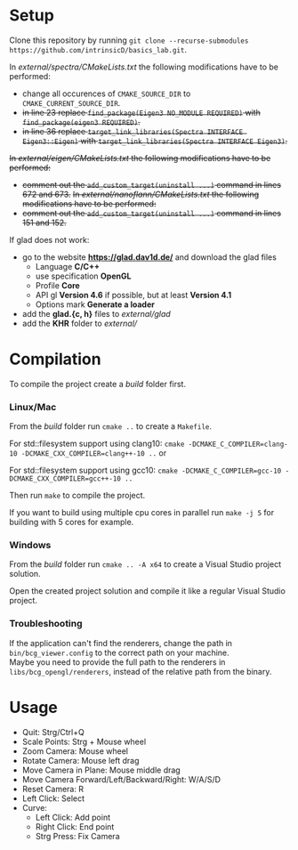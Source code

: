 # Setup

Clone this repository by running `git clone --recurse-submodules https://github.com/intrinsicD/basics_lab.git`.

In *external/spectra/CMakeLists.txt* the following modifications have to be performed:
  - change all occurences of `CMAKE_SOURCE_DIR` to `CMAKE_CURRENT_SOURCE_DIR`.
  - ~~in line 23 replace `find_package(Eigen3 NO_MODULE REQUIRED)` with `find_package(eigen3 REQUIRED)`.~~
  - ~~in line 36 replace `target_link_libraries(Spectra INTERFACE Eigen3::Eigen)` with `target_link_libraries(Spectra INTERFACE Eigen3)`.~~

~~In *external/eigen/CMakeLists.txt* the following modifications have to be performed:~~
  - ~~comment out the `add_custom_target(uninstall ...)` command in lines 672 and 673.~~
~~In *external/nanoflann/CMakeLists.txt* the following modifications have to be performed:~~
  - ~~comment out the `add_custom_target(uninstall ...)` command in lines 151 and 152.~~

If glad does not work:
- go to the website **https://glad.dav1d.de/** and download the glad files
  - Language **C/C++**
  - use specification **OpenGL**
  - Profile **Core**
  - API gl **Version 4.6** if possible, but at least **Version 4.1**
  - Options mark **Generate a loader**
- add the **glad.{c, h}** files to *external/glad*
- add the **KHR** folder to *external/*


# Compilation

To compile the project create a *build* folder first.

### Linux/Mac

From the *build* folder run `cmake ..` to create a `Makefile`.

For std::filesystem support using clang10: `cmake -DCMAKE_C_COMPILER=clang-10 -DCMAKE_CXX_COMPILER=clang++-10 ..` or

For std::filesystem support using gcc10: `cmake -DCMAKE_C_COMPILER=gcc-10 -DCMAKE_CXX_COMPILER=gcc++-10 ..`

Then run `make` to compile the project.

If you want to build using multiple cpu cores in parallel run `make -j 5` for building with 5 cores for example.

### Windows

From the *build* folder run `cmake .. -A x64` to create a Visual Studio project solution.

Open the created project solution and compile it like a regular Visual Studio project.


### Troubleshooting

If the application can't find the renderers, change the path in `bin/bcg_viewer.config` to the correct path on your machine.  
Maybe you need to provide the full path to the renderers in `libs/bcg_opengl/renderers`, instead of the relative path from the binary.

# Usage

- Quit: Strg/Ctrl+Q
- Scale Points: Strg + Mouse wheel
- Zoom Camera: Mouse wheel
- Rotate Camera: Mouse left drag
- Move Camera in Plane: Mouse middle drag
- Move Camera Forward/Left/Backward/Right: W/A/S/D
- Reset Camera: R
- Left Click: Select
- Curve:
  - Left Click: Add point
  - Right Click: End point
  - Strg Press: Fix Camera
